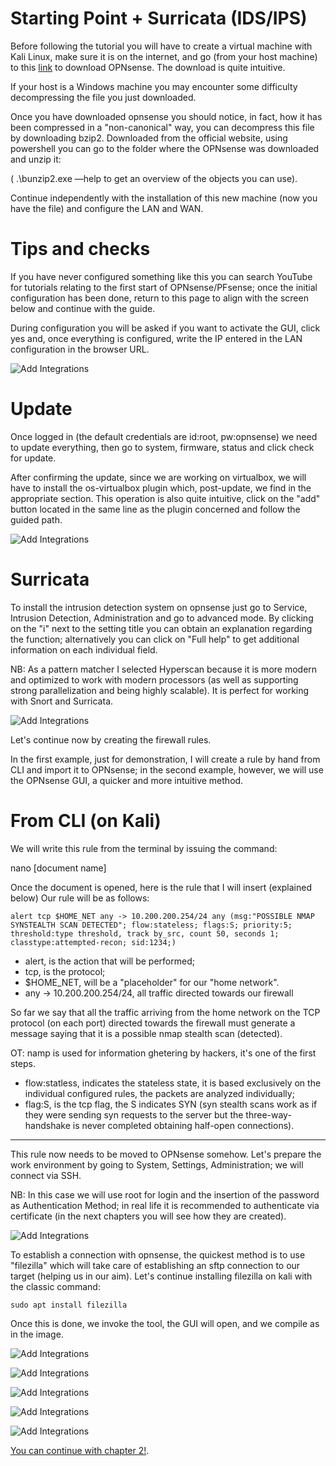 # Starting Point + Surricata (IDS/IPS)

Before following the tutorial you will have to create a virtual machine with Kali Linux, make sure it is on the internet, and go (from your host machine) to this [link](https://opnsense.org/download/)  to download OPNsense.
The download is quite intuitive.

If your host is a Windows machine you may encounter some difficulty decompressing the file you just downloaded.

Once you have downloaded opnsense you should notice, in fact, how it has been compressed in a "non-canonical" way, you can decompress this file by downloading bzip2. 
Downloaded from the official website, using powershell you can go to the folder where the OPNsense was downloaded and unzip it:


( .\bunzip2.exe —help to get an overview of the objects you can use).

Continue independently with the installation of this new machine (now you have the file) and configure the LAN and WAN.

# Tips and checks

If you have never configured something like this you can search YouTube for tutorials relating to the first start of OPNsense/PFsense; once the initial configuration has been done, return to this page to align with the screen below and continue with the guide.

During configuration you will be asked if you want to activate the GUI, click yes and, once everything is configured, write the IP entered in the LAN configuration in the browser URL.


![Add Integrations](./Assets/ch1im1.JPG.jpg)

# Update

Once logged in (the default credentials are id:root, pw:opnsense) we need to update everything, then go to system, firmware, status and click check for update.

After confirming the update, since we are working on virtualbox, we will have to install the os-virtualbox plugin which, post-update, we find in the appropriate section.
This operation is also quite intuitive, click on the "add" button located in the same line as the plugin concerned and follow the guided path.

![Add Integrations](./Assets/ch1im2.png)

# Surricata

To install the intrusion detection system on opnsense just go to Service, Intrusion Detection, Administration and go to advanced mode.
By clicking on the "i" next to the setting title you can obtain an explanation regarding the function; alternatively you can click on "Full help" to get additional information on each individual field.

NB: As a pattern matcher I selected Hyperscan because it is more modern and optimized to work with modern processors (as well as supporting strong parallelization and being highly scalable). 
It is perfect for working with Snort and Surricata.

![Add Integrations](./Assets/ch1im3.png)

Let's continue now by creating the firewall rules. 

In the first example, just for demonstration, I will create a rule by hand from CLI and import it to OPNsense; in the second example, however, we will use the OPNsense GUI, a quicker and more intuitive method.

# From CLI (on Kali)

We will write this rule from the terminal by issuing the command:

nano [document name]

Once the document is opened, here is the rule that I will insert (explained below)
Our rule will be as follows:

```
alert tcp $HOME_NET any -> 10.200.200.254/24 any (msg:"POSSIBLE NMAP SYNSTEALTH SCAN DETECTED"; flow:stateless; flags:S; priority:5; threshold:type threshold, track by_src, count 50, seconds 1; classtype:attempted-recon; sid:1234;)
```

- alert, is the action that will be performed;
- tcp, is the protocol;
- $HOME_NET, will be a "placeholder" for our "home network".
- any -> 10.200.200.254/24, all traffic directed towards our firewall

So far we say that all the traffic arriving from the home network on the TCP protocol (on each port) directed towards the firewall must generate a message saying that it is a possible nmap stealth scan (detected).

OT: namp is used for information ghetering by hackers, it's one of the first steps.

- flow:statless, indicates the stateless state, it is based exclusively on the individual configured rules, the packets are analyzed individually;
- flag:S, is the tcp flag, the S indicates SYN (syn stealth scans work as if they were sending syn requests to the server but the three-way-handshake is never completed obtaining half-open connections).

---

This rule now needs to be moved to OPNsense somehow.
Let's prepare the work environment by going to System, Settings, Administration; we will connect via SSH.

NB: In this case we will use root for login and the insertion of the password as Authentication Method; in real life it is recommended to authenticate via certificate (in the next chapters you will see how they are created).

![Add Integrations](./Assets/ch1im4.png)


To establish a connection with opnsense, the quickest method is to use "filezilla" which will take care of establishing an sftp connection to our target (helping us in our aim).
Let's continue installing filezilla on kali with the classic command:

```
sudo apt install filezilla
```

Once this is done, we invoke the tool, the GUI will open, and we compile as in the image.

![Add Integrations](./Assets/ch1im5.png)


![Add Integrations](./Assets/ch1im6.png)



![Add Integrations](./Assets/ch1im7.png)


![Add Integrations](./Assets/ch1im8.png)


![Add Integrations](./Assets/ch1im9.png)

[You can continue with chapter 2!](./Chapter2-HL.md).
